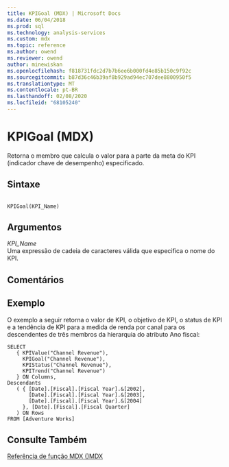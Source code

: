 ```yaml
---
title: KPIGoal (MDX) | Microsoft Docs
ms.date: 06/04/2018
ms.prod: sql
ms.technology: analysis-services
ms.custom: mdx
ms.topic: reference
ms.author: owend
ms.reviewer: owend
author: minewiskan
ms.openlocfilehash: f818731fdc2d7b7b6ee6b000fd4e85b150c9f92c
ms.sourcegitcommit: b87d36c46b39af8b929ad94ec707dee8800950f5
ms.translationtype: MT
ms.contentlocale: pt-BR
ms.lasthandoff: 02/08/2020
ms.locfileid: "68105240"
---
```

# <a name="kpigoal-mdx"></a>KPIGoal (MDX)


  Retorna o membro que calcula o valor para a parte da meta do KPI (indicador chave de desempenho) especificado.  
  
## <a name="syntax"></a>Sintaxe  
  
```  
  
KPIGoal(KPI_Name)  
```  
  
## <a name="arguments"></a>Argumentos  
 *KPI_Name*  
 Uma expressão de cadeia de caracteres válida que especifica o nome do KPI.  
  
## <a name="remarks"></a>Comentários  
  
## <a name="example"></a>Exemplo  
 O exemplo a seguir retorna o valor de KPI, o objetivo de KPI, o status de KPI e a tendência de KPI para a medida de renda por canal para os descendentes de três membros da hierarquia do atributo Ano fiscal:  
  
```  
SELECT  
   { KPIValue("Channel Revenue"),   
     KPIGoal("Channel Revenue"),  
     KPIStatus("Channel Revenue"),   
     KPITrend("Channel Revenue")  
   } ON Columns,  
Descendants  
   ( { [Date].[Fiscal].[Fiscal Year].&[2002],  
       [Date].[Fiscal].[Fiscal Year].&[2003],  
       [Date].[Fiscal].[Fiscal Year].&[2004]   
     }, [Date].[Fiscal].[Fiscal Quarter]  
   ) ON Rows  
FROM [Adventure Works]  
```  
  
## <a name="see-also"></a>Consulte Também  
 [Referência de função MDX &#40;&#41;MDX](../mdx/mdx-function-reference-mdx.md)  
  
  
